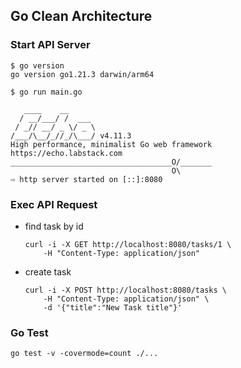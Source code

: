 ## Go Clean Architecture

### Start API Server
```
$ go version
go version go1.21.3 darwin/arm64
```
```
$ go run main.go

   ____    __
  / __/___/ /  ___
 / _// __/ _ \/ _ \
/___/\__/_//_/\___/ v4.11.3
High performance, minimalist Go web framework
https://echo.labstack.com
____________________________________O/_______
                                    O\
⇨ http server started on [::]:8080
```


### Exec API Request

* find task by id
    ```
    curl -i -X GET http://localhost:8080/tasks/1 \
        -H "Content-Type: application/json"
    ```

* create task
    ```
    curl -i -X POST http://localhost:8080/tasks \
        -H "Content-Type: application/json" \
        -d '{"title":"New Task title"}'
    ```

### Go Test
```
go test -v -covermode=count ./...
```